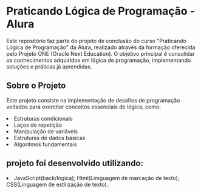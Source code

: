<h1>Praticando Lógica de Programação - Alura</h1>

Este repositório faz parte do projeto de conclusão do curso "Praticando Lógica de Programação" da Alura, realizado através da formação oferecida pelo Projeto ONE (Oracle Next Education). 
O objetivo principal é consolidar os conhecimentos adquiridos em lógica de programação, implementando soluções e práticas já aprendidas.

<h2>Sobre o Projeto</h2>

Este projeto consiste na implementação de desafios de programação voltados para exercitar conceitos essenciais de lógica, como:

<li>Estruturas condicionais

<li>Laços de repetição

<li>Manipulação de variáveis

<li>Estruturas de dados básicas

<li>Algoritmos fundamentais

<h2> projeto foi desenvolvido utilizando: </h2>

<li>JavaScript(back/lógica); 
Html(Limguagem de marcação de texto); 
CSS(Linguagem de estilização de texto).</li>
